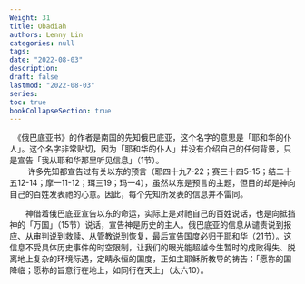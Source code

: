 ```yaml
---
Weight: 31
title: Obadiah
authors: Lenny Lin
categories: null
tags: 
date: "2022-08-03"
description: 
draft: false
lastmod: "2022-08-03"
series:
toc: true
bookCollapseSection: true
---
```


　《俄巴底亚书》的作者是南国的先知俄巴底亚，这个名字的意思是「耶和华的仆人」。这个名字非常贴切，因为「耶和华的仆人」并没有介绍自己的任何背景，只是宣告「我从耶和华那里听见信息」（1节）。  
　
　许多先知都宣告过有关以东的预言（耶四十九7-22；赛三十四5-15；结二十五12-14；摩一11-12；珥三19；玛一4），虽然以东是预言的主题，但目的却是神向自己的百姓发表祂的心意。因此，每个先知所发表的信息并不雷同。  

　　神借着俄巴底亚宣告以东的命运，实际上是对祂自己的百姓说话，也是向抵挡神的「万国」（15节）说话，宣告神是历史的主人。俄巴底亚的信息从谴责说到报应、从审判说到救赎、从管教说到恢复，最后宣告国度必归于耶和华（21节）。这信息不受具体历史事件的时空限制，让我们的眼光能超越今生暂时的成败得失、脱离地上复杂的环境际遇，定睛永恒的国度，正如主耶稣所教导的祷告：「愿祢的国降临；愿祢的旨意行在地上，如同行在天上」（太六10）。



